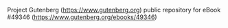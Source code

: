 Project Gutenberg (https://www.gutenberg.org) public repository for eBook #49346 (https://www.gutenberg.org/ebooks/49346)
